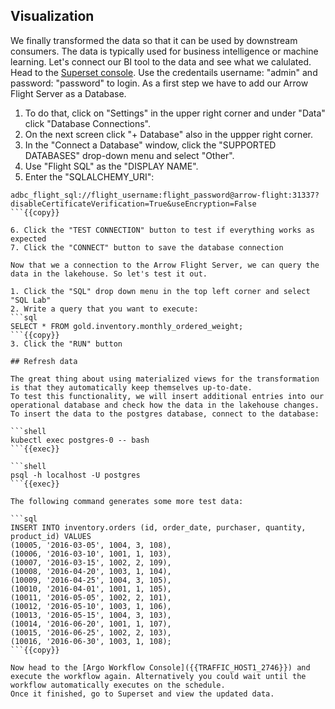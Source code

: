 ## Visualization

We finally transformed the data so that it can be used by downstream consumers. The data is typically used for business intelligence or machine learning. 
Let's connect our BI tool to the data and see what we calulated.
Head to the [Superset console]({{TRAFFIC_HOST1_8088}}). Use the credentails username: "admin" and password: "password" to login.
As a first step we have to add our Arrow Flight Server as a Database. 

1. To do that, click on "Settings" in the upper right corner and under "Data" click "Database Connections".
2. On the next screen click "+ Database" also in the uppper right corner. 
3. In the "Connect a Database" window, click the "SUPPORTED DATABASES" drop-down menu and select "Other".
4. Use "Flight SQL" as the "DISPLAY NAME".
5. Enter the "SQLALCHEMY_URI":

```
adbc_flight_sql://flight_username:flight_password@arrow-flight:31337?disableCertificateVerification=True&useEncryption=False
```{{copy}}

6. Click the "TEST CONNECTION" button to test if everything works as expected
7. Click the "CONNECT" button to save the database connection

Now that we a connection to the Arrow Flight Server, we can query the data in the lakehouse. So let's test it out.

1. Click the "SQL" drop down menu in the top left corner and select "SQL Lab"
2. Write a query that you want to execute:
```sql
SELECT * FROM gold.inventory.monthly_ordered_weight;
```{{copy}}
3. Click the "RUN" button

## Refresh data

The great thing about using materialized views for the transformation is that they automatically keep themselves up-to-date. 
To test this functionality, we will insert additional entries into our operational database and check how the data in the lakehouse changes.
To insert the data to the postgres database, connect to the database:

```shell
kubectl exec postgres-0 -- bash
```{{exec}}

```shell
psql -h localhost -U postgres
```{{exec}}

The following command generates some more test data:

```sql
INSERT INTO inventory.orders (id, order_date, purchaser, quantity, product_id) VALUES
(10005, '2016-03-05', 1004, 3, 108),
(10006, '2016-03-10', 1001, 1, 103),
(10007, '2016-03-15', 1002, 2, 109),
(10008, '2016-04-20', 1003, 1, 104),
(10009, '2016-04-25', 1004, 3, 105),
(10010, '2016-04-01', 1001, 1, 105),
(10011, '2016-05-05', 1002, 2, 101),
(10012, '2016-05-10', 1003, 1, 106),
(10013, '2016-05-15', 1004, 3, 103),
(10014, '2016-06-20', 1001, 1, 107),
(10015, '2016-06-25', 1002, 2, 103),
(10016, '2016-06-30', 1003, 1, 108);
```{{copy}}

Now head to the [Argo Workflow Console]({{TRAFFIC_HOST1_2746}}) and execute the workflow again. Alternatively you could wait until the workflow automatically executes on the schedule.
Once it finished, go to Superset and view the updated data.

